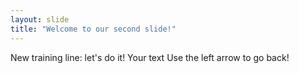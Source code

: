 ```yaml
---
layout: slide
title: "Welcome to our second slide!"
---
```

New training line: let's do it!
Your text
Use the left arrow to go back!
